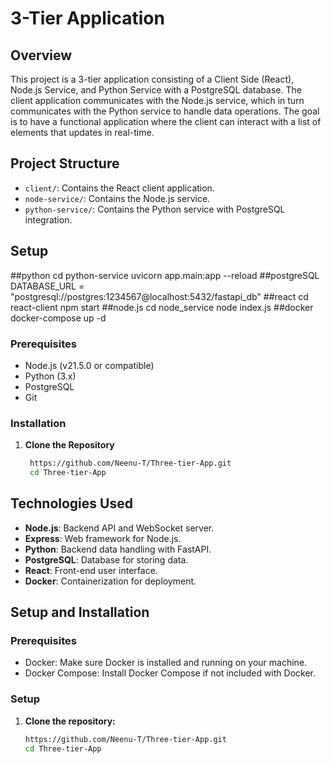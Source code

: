# 3-Tier Application

## Overview

This project is a 3-tier application consisting of a Client Side (React),
Node.js Service, and Python Service with a PostgreSQL database.
The client application communicates with the Node.js service, which in turn communicates with the Python service to handle data operations. 
The goal is to have a functional application where the client can interact with a list of elements that updates in real-time.

## Project Structure

- `client/`: Contains the React client application.
- `node-service/`: Contains the Node.js service.
- `python-service/`: Contains the Python service with PostgreSQL integration.

## Setup
##python
cd python-service
uvicorn app.main:app --reload
##postgreSQL
DATABASE_URL = "postgresql://postgres:1234567@localhost:5432/fastapi_db"
##react
cd react-client
npm start
##node.js
cd node_service
node index.js
##docker
docker-compose up -d

### Prerequisites

- Node.js (v21.5.0 or compatible)
- Python (3.x)
- PostgreSQL
- Git

### Installation

1. **Clone the Repository**

   ```bash
    https://github.com/Neenu-T/Three-tier-App.git
    cd Three-tier-App

## Technologies Used

- **Node.js**: Backend API and WebSocket server.
- **Express**: Web framework for Node.js.
- **Python**: Backend data handling with FastAPI.
- **PostgreSQL**: Database for storing data.
- **React**: Front-end user interface.
- **Docker**: Containerization for deployment.

## Setup and Installation

### Prerequisites

- Docker: Make sure Docker is installed and running on your machine.
- Docker Compose: Install Docker Compose if not included with Docker.

### Setup

1. **Clone the repository:**
   ```bash
   https://github.com/Neenu-T/Three-tier-App.git
   cd Three-tier-App
